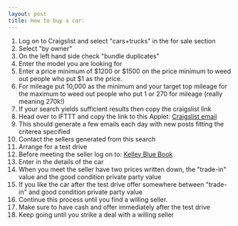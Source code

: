 ```yaml
---
layout: post
title: How to buy a car:
---
```

1. Log on to Craigslist and select "cars+trucks" in the for sale section
2. Select "by owner"
3. On the left hand side check "bundle duplicates"
4. Enter the model you are looking for
5. Enter a price minimum of $1200 or $1500 on the price minimum to weed out people who put $1 as the price.
6. For mileage put 10,000 as the minimum and your target top mileage for the maximum to weed out people who put 1 or 270 for mileage (really meaning 270k!)
7. If your search yields sufficient results then copy the craigslist link
8. Head over to IFTTT and copy the link to this Applet:
   <a href="https://ifttt.com/applets/CYpiZcew-get-an-email-whenever-a-new-craigslist-post-matches-your-search">Craigslist email</a>
9. This should generate a few emails each day with new posts fitting the criterea specified
10. Contact the sellers generated from this search
11. Arrange for a test drive
12. Before meeting the seller log on to: <a href="https://www.kbb.com">Kelley Blue Book</a>
12. Enter in the details of the car
13. When you meet the seller have two prices written down, the "trade-in" value and the good condition private party value
14. If you like the car after the test drive offer somewhere between "trade-in" and good condition private party value
15. Continue this process until you find a willing seller.
16. Make sure to have cash and offer immediately after the test drive
17. Keep going until you strike a deal with a willing seller
